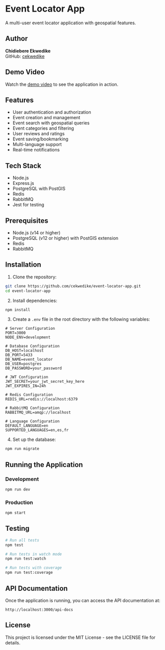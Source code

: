 # Event Locator App

A multi-user event locator application with geospatial features.

## Author

**Chidiebere Ekwedike**  
GitHub: [cekwedike](https://github.com/cekwedike)

## Demo Video

Watch the [demo video](https://drive.google.com/file/d/183okNDYOlH6culWJxWGgy10iMiljhnEG/view?usp=sharing) to see the application in action.

## Features

- User authentication and authorization
- Event creation and management
- Event search with geospatial queries
- Event categories and filtering
- User reviews and ratings
- Event saving/bookmarking
- Multi-language support
- Real-time notifications

## Tech Stack

- Node.js
- Express.js
- PostgreSQL with PostGIS
- Redis
- RabbitMQ
- Jest for testing

## Prerequisites

- Node.js (v14 or higher)
- PostgreSQL (v12 or higher) with PostGIS extension
- Redis
- RabbitMQ

## Installation

1. Clone the repository:
```bash
git clone https://github.com/cekwedike/event-locator-app.git
cd event-locator-app
```

2. Install dependencies:
```bash
npm install
```

3. Create a `.env` file in the root directory with the following variables:
```
# Server Configuration
PORT=3000
NODE_ENV=development

# Database Configuration
DB_HOST=localhost
DB_PORT=5433
DB_NAME=event_locator
DB_USER=postgres
DB_PASSWORD=your_password

# JWT Configuration
JWT_SECRET=your_jwt_secret_key_here
JWT_EXPIRES_IN=24h

# Redis Configuration
REDIS_URL=redis://localhost:6379

# RabbitMQ Configuration
RABBITMQ_URL=amqp://localhost

# Language Configuration
DEFAULT_LANGUAGE=en
SUPPORTED_LANGUAGES=en,es,fr
```

4. Set up the database:
```bash
npm run migrate
```

## Running the Application

### Development
```bash
npm run dev
```

### Production
```bash
npm start
```

## Testing

```bash
# Run all tests
npm test

# Run tests in watch mode
npm run test:watch

# Run tests with coverage
npm run test:coverage
```

## API Documentation

Once the application is running, you can access the API documentation at:
```
http://localhost:3000/api-docs
```

## License

This project is licensed under the MIT License - see the LICENSE file for details. 